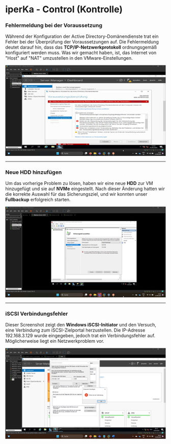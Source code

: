 # iperKa - Control (Kontrolle)


### Fehlermeldung bei der Voraussetzung  
Während der Konfiguration der Active Directory-Domänendienste trat ein Fehler bei der Überprüfung der Voraussetzungen auf. Die Fehlermeldung deutet darauf hin, dass das **TCP/IP-Netzwerkprotokoll** ordnungsgemäß konfiguriert werden muss. Was wir gemacht haben, ist, das Internet von "Host" auf "NAT" umzustellen in den VMware-Einstellungen.

![Fehlermeldung bei der Voraussetzung](https://github.com/ironflipper/DataFlex/blob/main/Dokumentationen/iperka/Images/Bild%20(7).png)

---

### Neue HDD hinzufügen  
Um das vorherige Problem zu lösen, haben wir eine neue **HDD** zur VM hinzugefügt und sie auf **NVMe** eingestellt. Nach dieser Änderung hatten wir die korrekte Auswahl für das Sicherungsziel, und wir konnten unser **Fullbackup** erfolgreich starten.

![Neue HDD hinzufügen](https://github.com/ironflipper/DataFlex/blob/main/Dokumentationen/iperka/Images/Bild%20(12).png)

---

### iSCSI Verbindungsfehler  
Dieser Screenshot zeigt den **Windows iSCSI-Initiator** und den Versuch, eine Verbindung zum iSCSI-Zielportal herzustellen. Die IP-Adresse 192.168.3.129 wurde eingegeben, jedoch trat ein Verbindungsfehler auf. Möglicherweise liegt ein Netzwerkproblem vor.

![iSCSI Verbindungsfehler](https://github.com/ironflipper/DataFlex/blob/main/Dokumentationen/iperka/Images/Bild%20(1).png)



